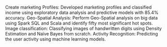 Create marketing Profiles: Developed marketing profiles and classified income using exploratory data analysis and predictive models with 85.4% accuracy.
Geo-Spatial Analysis: Perform Geo-Spatial analysis on big data using Spark SQL and Scala and identify fifty most significant hot spots. 
Image classification: Classifying images of handwritten digits using Density Estimation and Naïve Bayes from scratch.
Activity Recognition: Predicting the user activity using machine learning models.
